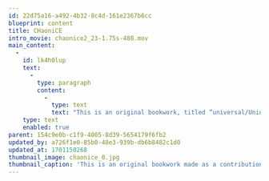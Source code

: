 ```yaml
---
id: 22d75a16-a492-4b32-8c4d-161e2367b6cc
blueprint: content
title: CHaoniCE
intro_movie: chaonice2_23-1.75s-480.mov
main_content:
  -
    id: lk4h0lup
    text:
      -
        type: paragraph
        content:
          -
            type: text
            text: "This is an original bookwork, titled “universal/Unique,” was made for Tom's contribution to the 1988 exhibit at the University of the Arts in Philadelphia, PA. The bookwork's two (front and back) press sheets were hung on the wall with the bound version hanging hung between them. The work uses concretism as a principle means to re-present the ideas that unfolded based on the exhibit’s theme and the creative process for this work itself. Afterwards a limited edition of 250 numbered copies was published, the bookwork having 32 pages of 18 x 18cm, printed offset on Mohawk Superfine paper.\_"
    type: text
    enabled: true
parent: 154c9e0b-c1f9-4005-8d39-5654179f6fb2
updated_by: a726f1e0-85b0-48e3-939b-db6b8482c1d0
updated_at: 1701150268
thumbnail_image: chaonice_0.jpg
thumbnail_caption: 'This is an original bookwork made as a contribution to the 1988 exhibit at the University of the Arts, Philadelphia, titled “universal/Unique.” The booklet hung between two press sheets hanging on the wall. The work uses concretism as a principle means to re-present the ideas that unfolded based on the exhibit’s theme and the creative process for this work itself.'
---
```

